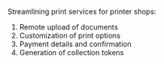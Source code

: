 Streamlining print services for printer shops: 
1. Remote upload of documents
2. Customization of print options
3. Payment details and confirmation
4. Generation of collection tokens
